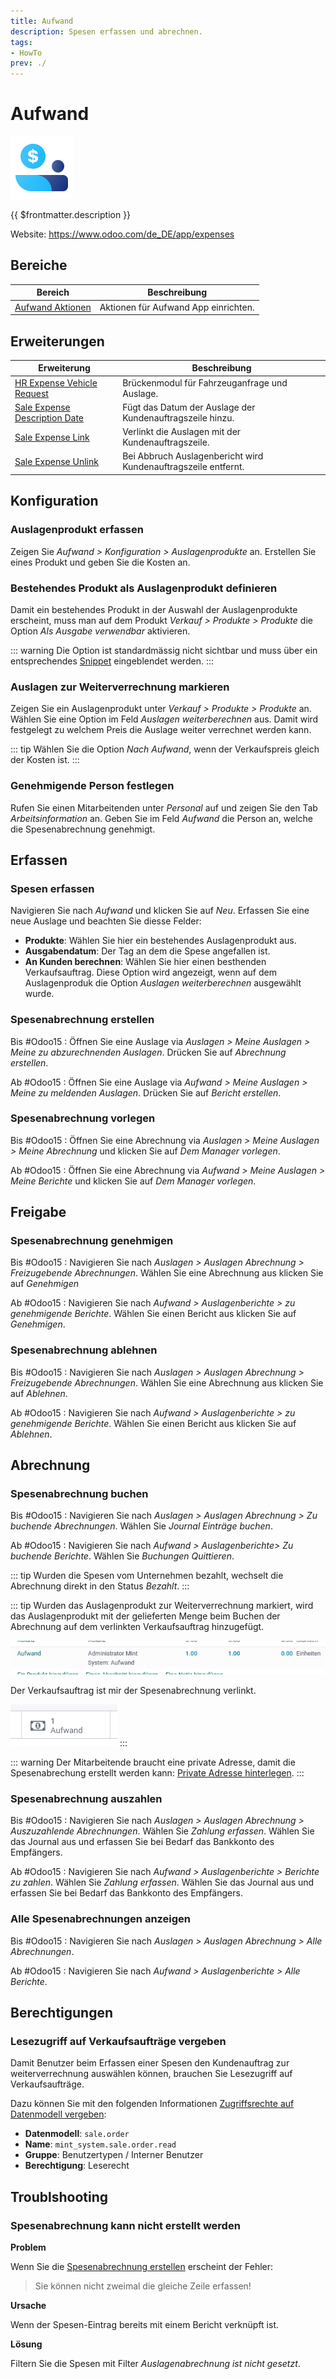 ```yaml
---
title: Aufwand
description: Spesen erfassen und abrechnen.
tags:
- HowTo
prev: ./
---
```

# Aufwand
![icons_odoo_hr_expense](attachments/icons_odoo_hr_expense.png)

{{ $frontmatter.description }}

Website: <https://www.odoo.com/de_DE/app/expenses>

## Bereiche

| Bereich                                                 | Beschreibung                             |
| ------------------------------------------------------- | ---------------------------------------- |
| [Aufwand Aktionen](HR%20Expense%20Actions.md)       | Aktionen für Aufwand App einrichten. |

## Erweiterungen

| Erweiterung                                                             | Beschreibung                                                   |
| ----------------------------------------------------------------------- | -------------------------------------------------------------- |
| [HR Expense Vehicle Request](HR%20Expense%20Vehicle%20Request.md)       | Brückenmodul für Fahrzeuganfrage und Auslage.                  |
| [Sale Expense Description Date](Sale%20Expense%20Description%20Date.md) | Fügt das Datum der Auslage der Kundenauftragszeile hinzu.      |
| [Sale Expense Link](Sale%20Expense%20Link.md)                           | Verlinkt die Auslagen mit der Kundenauftragszeile.             |
| [Sale Expense Unlink](Sale%20Expense%20Unlink.md)                       | Bei Abbruch Auslagenbericht wird Kundenauftragszeile entfernt. |

## Konfiguration

### Auslagenprodukt erfassen

Zeigen Sie *Aufwand > Konfiguration > Auslagenprodukte* an. Erstellen Sie eines Produkt und geben Sie die Kosten an.

### Bestehendes Produkt als Auslagenprodukt definieren

Damit ein bestehendes Produkt in der Auswahl der Auslagenprodukte erscheint, muss man auf dem Produkt *Verkauf > Produkte > Produkte* die Option *Als Ausgabe verwendbar* aktivieren.

::: warning
Die Option ist standardmässig nicht sichtbar und muss über ein entsprechendes [Snippet](Development%20Snippets.md) eingeblendet werden.
:::

### Auslagen zur Weiterverrechnung markieren

Zeigen Sie ein Auslagenprodukt unter *Verkauf > Produkte > Produkte* an. Wählen Sie eine Option im Feld *Auslagen weiterberechnen* aus. Damit wird festgelegt zu welchem Preis die Auslage weiter verrechnet werden kann.

::: tip
Wählen Sie die Option *Nach Aufwand*, wenn der Verkaufspreis gleich der Kosten ist.
:::

### Genehmigende Person festlegen

Rufen Sie einen Mitarbeitenden unter *Personal* auf und zeigen Sie den Tab *Arbeitsinformation* an. Geben Sie im Feld *Aufwand* die Person an, welche die Spesenabrechnung genehmigt.

## Erfassen

### Spesen erfassen

Navigieren Sie nach *Aufwand* und klicken Sie auf *Neu*. Erfassen Sie eine neue Auslage und beachten Sie diesse Felder:

* **Produkte**: Wählen Sie hier ein bestehendes Auslagenprodukt aus.
* **Ausgabendatum**: Der Tag an dem die Spese angefallen ist.
* **An Kunden berechnen**: Wählen Sie hier einen besthenden Verkaufsauftrag. Diese Option wird angezeigt, wenn auf dem Auslagenproduk die Option *Auslagen weiterberechnen* ausgewählt wurde.

### Spesenabrechnung erstellen

Bis #Odoo15 : Öffnen Sie eine Auslage via *Auslagen > Meine Auslagen > Meine zu abzurechnenden Auslagen*. Drücken Sie auf *Abrechnung erstellen*.

Ab #Odoo15 : Öffnen Sie eine Auslage via *Aufwand > Meine Auslagen > Meine zu meldenden Auslagen*. Drücken Sie auf *Bericht erstellen*.

### Spesenabrechnung vorlegen

Bis #Odoo15 : Öffnen Sie eine Abrechnung via *Auslagen > Meine Auslagen > Meine Abrechnung* und klicken Sie auf *Dem Manager vorlegen*.

Ab #Odoo15 : Öffnen Sie eine Abrechnung via *Aufwand > Meine Auslagen > Meine Berichte* und klicken Sie auf *Dem Manager vorlegen*.

## Freigabe

### Spesenabrechnung genehmigen

Bis #Odoo15 : Navigieren Sie nach *Auslagen > Auslagen Abrechnung > Freizugebende Abrechnungen*. Wählen Sie eine Abrechnung aus klicken Sie auf *Genehmigen*

Ab #Odoo15 : Navigieren Sie nach *Aufwand > Auslagenberichte > zu genehmigende Berichte*. Wählen Sie einen Bericht aus klicken Sie auf *Genehmigen*.

### Spesenabrechnung ablehnen

Bis #Odoo15 : Navigieren Sie nach *Auslagen > Auslagen Abrechnung > Freizugebende Abrechnungen*. Wählen Sie eine Abrechnung aus klicken Sie auf *Ablehnen*.

Ab #Odoo15 : Navigieren Sie nach *Aufwand > Auslagenberichte > zu genehmigende Berichte*. Wählen Sie einen Bericht aus klicken Sie auf *Ablehnen*.

## Abrechnung

### Spesenabrechnung buchen

Bis #Odoo15 : Navigieren Sie nach *Auslagen > Auslagen Abrechnung > Zu buchende Abrechnungen*. Wählen Sie *Journal Einträge buchen*.

Ab #Odoo15 : Navigieren Sie nach *Aufwand > Auslagenberichte> Zu buchende Berichte*. Wählen Sie *Buchungen Quittieren*.

::: tip
Wurden die Spesen vom Unternehmen bezahlt, wechselt die Abrechnung direkt in den Status *Bezahlt*.
:::

::: tip
Wurden das Auslagenprodukt zur Weiterverrechnung markiert, wird das Auslagenprodukt mit der gelieferten Menge beim Buchen der Abrechnung auf dem verlinkten Verkaufsauftrag hinzugefügt.

![](attachments/Aufwand%20Verkaufsauftrags.png)

Der Verkaufsauftrag ist mir der Spesenabrechnung verlinkt.

![](attachments/Aufwand%20Smart-Link.png)
:::

::: warning
Der Mitarbeitende braucht eine private Adresse, damit die Spesenabrechung erstellt werden kann: [Private Adresse hinterlegen](HR.md#Private%20Adresse%20hinterlegen).
:::

### Spesenabrechnung auszahlen

Bis #Odoo15 : Navigieren Sie nach *Auslagen > Auslagen Abrechnung > Auszuzahlende Abrechnungen*. Wählen Sie *Zahlung erfassen*. Wählen Sie das Journal aus und erfassen Sie bei Bedarf das Bankkonto des Empfängers.

Ab #Odoo15 : Navigieren Sie nach *Aufwand > Auslagenberichte > Berichte zu zahlen*. Wählen Sie *Zahlung erfassen*. Wählen Sie das Journal aus und erfassen Sie bei Bedarf das Bankkonto des Empfängers.

### Alle Spesenabrechnungen anzeigen

Bis #Odoo15 : Navigieren Sie nach *Auslagen > Auslagen Abrechnung > Alle Abrechnungen*.

Ab #Odoo15 : Navigieren Sie nach *Aufwand > Auslagenberichte > Alle Berichte*.

## Berechtigungen

### Lesezugriff auf Verkaufsaufträge vergeben

Damit Benutzer beim Erfassen einer Spesen den Kundenauftrag zur weiterverrechnung auswählen können, brauchen Sie Lesezugriff auf Verkaufsaufträge.

Dazu können Sie mit den folgenden Informationen [Zugriffsrechte auf Datenmodell vergeben](Settings%20Permissions.md#Zugriffsrechte%20auf%20Datenmodell%20vergeben):

* **Datenmodell**: `sale.order`
* **Name**: `mint_system.sale.order.read`
* **Gruppe**: Benutzertypen / Interner Benutzer
* **Berechtigung**: Leserecht

## Troublshooting

### Spesenabrechnung kann nicht erstellt werden

**Problem**

Wenn Sie die [Spesenabrechnung erstellen](#Spesenabrechnung%20erstellen) erscheint der Fehler:

> Sie können nicht zweimal die gleiche Zeile erfassen!

**Ursache**

Wenn der Spesen-Eintrag bereits mit einem Bericht verknüpft ist.

**Lösung**

Filtern Sie die Spesen mit Filter *Auslagenabrechnung ist nicht gesetzt*.